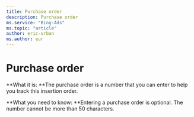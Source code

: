```yaml
---
title: Purchase order
description: Purchase order
ms.service: "Bing-Ads"
ms.topic: "article"
author: eric-urban
ms.author: eur
---
```


# Purchase order

**What it is: **The purchase order is a number that you can enter to help you track this insertion order.

**What you need to know: **Entering a purchase order is optional. The number cannot be more than 50 characters.


